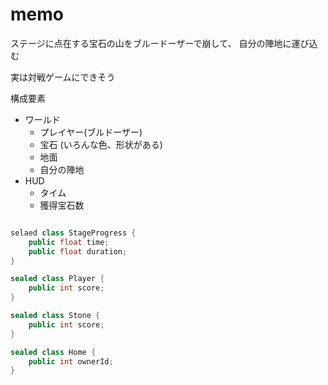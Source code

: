 # memo

ステージに点在する宝石の山をブルードーザーで崩して、
自分の陣地に運び込む

実は対戦ゲームにできそう

構成要素
* ワールド
	* プレイヤー(ブルドーザー)
	* 宝石 (いろんな色、形状がある)
	* 地面
	* 自分の陣地
* HUD
	* タイム
	* 獲得宝石数


```csharp

selaed class StageProgress {
	public float time;
	public float duration;
}

sealed class Player {
	public int score;
}

sealed class Stone {
	public int score;
}

sealed class Home {
	public int ownerId;
}


```
